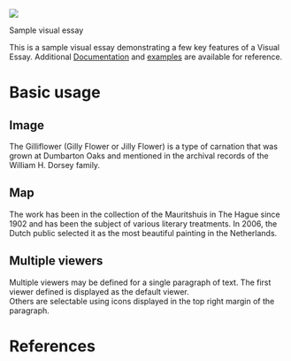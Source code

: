 <a href="https://juncture-digital.org"><img src="https://juncture-digital.org/images/ve-button.png"></a>

<param ve-config 
       title="Gilliflower/Jilly Flower"
       author="Kyra March"
       banner="93586813_3252343754784183_882046404103503872_n.jpg"
       layout="vertical">

<param ve-image label="Matthiola incana" description="Type of carnation" license="public domain" url="https://www.istockphoto.com/photo/vibrant-colors-of-the-stock-flowers-gm841386306-138030669?irgwc=1&cid=IS&utm_medium=affiliate&utm_source=Du%C5%A1an%20Bi%C4%8Danski%20Pr%20Digitalnio&clickid=TpvTGBR04xyNWho3IayqmXgsUkAwRgzEww8OxU0&utm_term=&utm_campaign=&utm_content=258824&irpid=1404368)"
       
# Sample visual essay

This is a sample visual essay demonstrating a few key features of a Visual Essay. Additional [Documentation](https://github.com/JSTOR-Labs/juncture/wiki) and [examples](https://jstor-labs.github.io/juncture-examples) are available for reference.
<param ve-image 
       manifest="https://iiif.juncture-digital.org/manifest/6dd738aed85597cac540ad31dd5818e86ef7f2918c7b43a9eb3123d5538e6e4c">

# Basic usage

## Image

The Gilliflower (Gilly Flower or Jilly Flower) is a type of carnation that was grown at Dumbarton Oaks and mentioned in the archival records of the William H. Dorsey family.
<param ve-image 
       label="Gilliflower"
       description="Dorsey p. 2 (Unknown – Diary Entries).pdf">

## Map

The work has been in the collection of the Mauritshuis in The Hague since 1902 and has been the subject of various 
literary treatments. In 2006, the Dutch public selected it as the most beautiful painting in the Netherlands.
<param ve-map center="Q36600" zoom="11" prefer-geojson>

## Multiple viewers

Multiple viewers may be defined for a single paragraph of text.  The first viewer defined is displayed as the default viewer.  
Others are selectable using icons displayed in the top right margin of the paragraph.
<param ve-image 
       manifest="https://iiif.juncture-digital.org/manifest/6dd738aed85597cac540ad31dd5818e86ef7f2918c7b43a9eb3123d5538e6e4c">
<param ve-map center="Q36600" zoom="11">

# References

[^1]: [Wikipedia: Girl with a Pearl Earring](https://en.wikipedia.org/wiki/Girl_with_a_Pearl_Earring)
